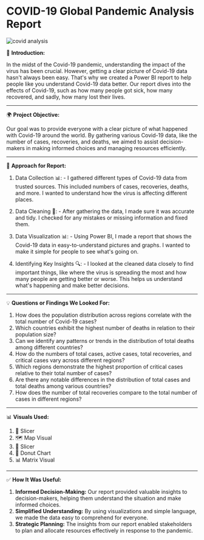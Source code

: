 # COVID-19 Global Pandemic Analysis Report

![covid  analysis](https://github.com/AkshayShirbhate09/COVID-19-Global-Pandemic-Analysis-Report/assets/161019134/5d9e913b-a611-4980-acd3-6739a476540c)

🌟 **Introduction:**

In the midst of the Covid-19 pandemic, understanding the impact of the virus has been crucial. However, getting a clear picture of Covid-19 data hasn't always been easy. That's why we created a Power BI report to help people like you understand Covid-19 data better. Our report dives into the effects of Covid-19, such as how many people got sick, how many recovered, and sadly, how many lost their lives.

--------------------------------------------------------------------------------------------------------------------------------------------------------------------------------------
🌍 **Project Objective:**

Our goal was to provide everyone with a clear picture of what happened with Covid-19 around the world. By gathering various Covid-19 data, like the number of cases, recoveries, and deaths, we aimed to assist decision-makers in making informed choices and managing resources efficiently.

--------------------------------------------------------------------------------------------------------------------------------------------------------------------------------------
🚀 **Approach for Report:**

   1. Data Collection 📊:
    - I gathered different types of Covid-19 data from trusted sources. This included numbers of cases, recoveries, deaths, and more. I wanted to understand how the virus is affecting different places.

  2. Data Cleaning 🧹:
    - After gathering the data, I made sure it was accurate and tidy. I checked for any mistakes or missing information and fixed them.

  3. Data Visualization 📊:
    - Using Power BI, I made a report that shows the Covid-19 data in easy-to-understand pictures and graphs. I wanted to make it simple for people to see what's going on.

  4. Identifying Key Insights 🔍:
    - I looked at the cleaned data closely to find important things, like where the virus is spreading the most and how many people are getting better or worse. This helps us understand what's happening and make better decisions.
--------------------------------------------------------------------------------------------------------------------------------------------------------------------------------------

💡 **Questions or Findings We Looked For:**

  1. How does the population distribution across regions correlate with the total number of Covid-19 cases?
  2. Which countries exhibit the highest number of deaths in relation to their population size?
  3. Can we identify any patterns or trends in the distribution of total deaths among different countries?
  4. How do the numbers of total cases, active cases, total recoveries, and critical cases vary across different regions?
  5. Which regions demonstrate the highest proportion of critical cases relative to their total number of cases?
  6. Are there any notable differences in the distribution of total cases and total deaths among various countries?
  7. How does the number of total recoveries compare to the total number of cases in different regions?
--------------------------------------------------------------------------------------------------------------------------------------------------------------------------------------

📊 **Visuals Used:**

   1. 🧮 Slicer
   2. 🗺️ Map Visual
   3. 🧮 Slicer
   4. 🍩 Donut Chart
   5. 📊 Matrix Visual
--------------------------------------------------------------------------------------------------------------------------------------------------------------------------------------

✅ **How It Was Useful:**

  1. **Informed Decision-Making:** Our report provided valuable insights to decision-makers, helping them understand the situation and make informed choices.
  2. **Simplified Understanding:** By using visualizations and simple language, we made the data easy to comprehend for everyone.
  3. **Strategic Planning:** The insights from our report enabled stakeholders to plan and allocate resources effectively in response to the pandemic.


